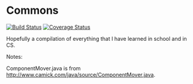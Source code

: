 Commons
=======
[![Build Status](https://travis-ci.org/Noviv/Commons.svg?branch=master)](https://travis-ci.org/Noviv/Commons) [![Coverage Status](https://coveralls.io/repos/Noviv/Cleaner/badge.svg)](https://coveralls.io/r/Noviv/Cleaner)

Hopefully a compilation of everything that I have learned in school and in CS.

Notes:

ComponentMover.java is from http://www.camick.com/java/source/ComponentMover.java.
